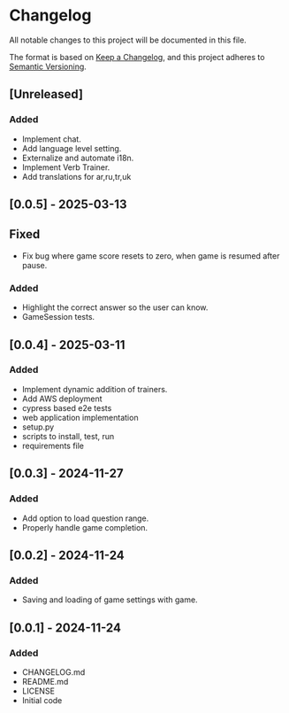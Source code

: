 # Changelog

All notable changes to this project will be documented in this file.

The format is based on [Keep a Changelog](https://keepachangelog.com/en/1.1.0/),
and this project adheres to [Semantic Versioning](https://semver.org/spec/v2.0.0.html).

## [Unreleased]

### Added

- Implement chat. 
- Add language level setting.
- Externalize and automate i18n.
- Implement Verb Trainer.
- Add translations for ar,ru,tr,uk

## [0.0.5] - 2025-03-13

## Fixed

- Fix bug where game score resets to zero, when game is resumed after pause.

### Added

- Highlight the correct answer so the user can know.
- GameSession tests.

## [0.0.4] - 2025-03-11

### Added

- Implement dynamic addition of trainers.
- Add AWS deployment
- cypress based e2e tests
- web application implementation
- setup.py
- scripts to install, test, run
- requirements file

## [0.0.3] - 2024-11-27

### Added

- Add option to load question range.
- Properly handle game completion.

## [0.0.2] - 2024-11-24

### Added

- Saving and loading of game settings with game.

## [0.0.1] - 2024-11-24

### Added

- CHANGELOG.md
- README.md
- LICENSE
- Initial code
